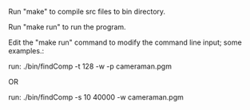 Run "make" to compile src files to bin directory.

Run "make run" to run the program.

Edit the "make run" command to modify the command line input; some examples.:

run:
./bin/findComp -t 128 -w -p cameraman.pgm

OR

run:
./bin/findComp -s 10 40000 -w cameraman.pgm